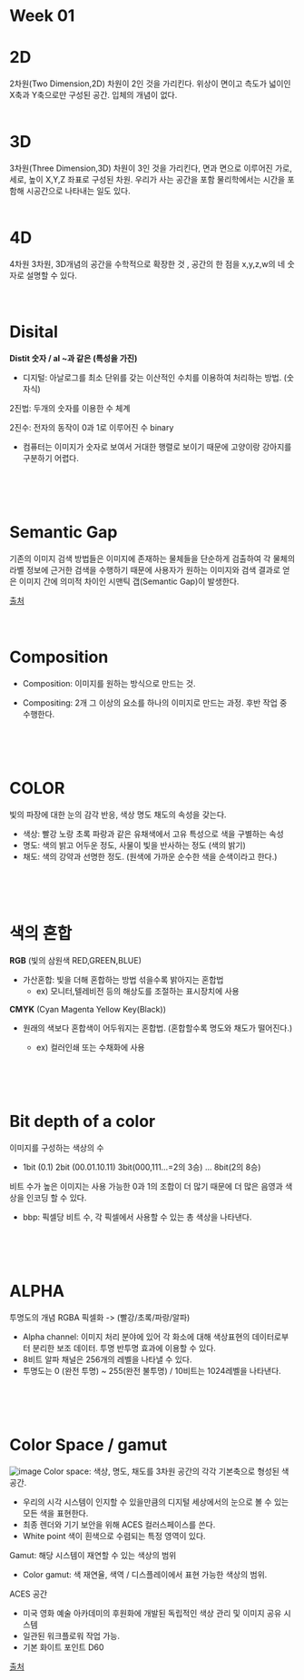 Week 01
=============
# 2D
2차원(Two Dimension,2D) 차원이 2인 것을 가리킨다. 위상이 면이고 측도가 넓이인 X축과 Y축으로만 구성된 공간. 입체의 개념이 없다.  
<br>
# 3D  
3차원(Three Dimension,3D) 차원이 3인 것을 가리킨다, 면과 면으로 이루어진 가로, 세로, 높이 X,Y,Z 좌표로 구성된 차원. 우리가 사는 공간을 포함 물리학에서는 시간을 포함해 시공간으로 나타내는 일도 있다. 
<br>
<br>

# 4D
4차원 3차원, 3D개념의 공간을 수학적으로 확장한 것 , 공간의 한 점을 x,y,z,w의 네 숫자로 설명할 수 있다. 
<br>
<br>
<br>  

# Disital
**Distit 숫자 / al ~과 같은 (특성을 가진)**

* 디지털: 아날로그를 최소 단위를 갖는 이산적인 수치를 이용하여 처리하는 방법. (숫자식)

2진법: 두개의 숫자를 이용한 수 체계 

2진수: 전자의 동작이 0과 1로 이루어진 수 binary

* 컴퓨터는 이미지가 숫자로 보여서 거대한 행렬로 보이기 때문에 고양이랑 강아지를 구분하기 어렵다.
<br>
<br>
<br>

# Semantic Gap 
기존의 이미지 검색 방법들은 이미지에 존재하는 물체들을 단순하게 검출하여 각 물체의 라벨 정보에 근거한 검색을 수행하기 때문에 사용자가 원하는 이미지와 검색 결과로 얻은 이미지 간에 의미적 차이인 시맨틱 갭(Semantic Gap)이 발생한다.

[출처](https://www.dbpia.co.kr/Journal/articleDetail?nodeId=NODE09409497, "시맨틱 갭을 줄이기 위한 딥러닝과 행위 온톨로지의 결합 기반 이미지 검색")
<br>
<br>
<br>

# Composition
* Composition: 이미지를 원하는 방식으로 만드는 것.

* Compositing: 2개 그 이상의 요소를 하나의 이미지로 만드는 과정. 후반 작업 중 수행한다. 

<br>
<br>
<br>

# COLOR
빛의 파장에 대한 눈의 감각 반응, 색상 명도 채도의 속성을 갖는다.
* 색상: 빨강 노랑 초록 파랑과 같은 유채색에서 고유 특성으로 색을 구별하는 속성
* 명도: 색의 밝고 어두운 정도, 사물이 빛을 반사하는 정도 (색의 밝기) 
* 채도: 색의 강약과 선명한 정도. (원색에 가까운 순수한 색을 순색이라고 한다.)
<br>
<br>
<br>

# 색의 혼합
**RGB** (빛의 삼원색 RED,GREEN,BLUE)

* 가산혼합: 빛을 더해 혼합하는 방법 섞을수록 밝아지는 혼합법 
  * ex) 모니터,텔레비전 등의 해상도를 조절하는 표시장치에 사용

**CMYK**
 (Cyan Magenta Yellow Key(Black))
* 원래의 색보다 혼합색이 어두워지는 혼합법. (혼합할수록 명도와 채도가 떨어진다.)

  * ex) 컬러인쇄 또는 수채화에 사용
<br>
<br>
<br>

# Bit depth of a color 
이미지를 구성하는 색상의 수
* 1bit (0.1) 2bit (00.01.10.11) 3bit(000,111…=2의 3승) … 8bit(2의 8승)

비트 수가 높은 이미지는 사용 가능한 0과 1의 조합이 더 많기 때문에 더 많은 음영과 색상을 인코딩 할 수 있다. 

* bbp: 픽셀당 비트 수, 각 픽셀에서 사용할 수 있는 총 색상을 나타낸다.
<br>
<br>
<br>

# ALPHA 
투명도의 개념 RGBA 픽셀화 -> (빨강/초록/파랑/알파)
* Alpha channel: 이미지 처리 분야에 있어 각 화소에 대해 색상표현의 데이터로부터 분리한 보조 데이터. 투명 반투명 효과에 이용할 수 있다. 
* 8비트 알파 채널은 256개의 레벨을 나타낼 수 있다.
* 투명도는 0 (완전 투명) ~ 255(완전 불투명) / 10비트는 1024레벨을 나타낸다.
<br>
<br>
<br>

# Color Space / gamut
![image](https://docs.arnoldrenderer.com/download/attachments/88736289/image001.jpg?version=1&modificationDate=1560757910000&api=v2)
Color space:  색상, 명도, 채도를 3차원 공간의 각각 기본축으로 형성된 색 공간.

* 우리의 시각 시스템이 인지할 수 있을만큼의 디지털 세상에서의 눈으로 볼 수 있는 모든 색을 표현한다.
* 최종 렌더와 기기 보안을 위해 ACES 컬러스페이스를 쓴다.
* White point 색이 흰색으로 수렴되는 특정 영역이 있다.

Gamut: 해당 시스템이 재연할 수 있는 색상의 범위
* Color gamut: 색 재연율, 색역 / 디스플레이에서 표현 가능한 색상의 범위. 

ACES 공간
* 미국 영화 예술 아카데미의 후원화에 개발된 독립적인 색상 관리 및 이미지 공유 시스템 
* 일관된 워크플로워 작업 가능. 
* 기본 화이트 포인트 D60

[출처](https://docs.arnoldrenderer.com/display/A5KTN/ACES+Workflow)

